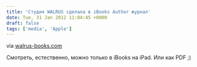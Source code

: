 ```yaml
---
title: 'Студия WALRUS сделала в iBooks Author журнал'
date: Tue, 31 Jan 2012 11:04:45 +0000
draft: false
tags: ['media', 'Apple']
---
```


via [walrus-books.com](http://www.walrus-books.com/2012/01/walrus-magazine/)

Смотреть, естественно, можно только в iBooks на iPad. Или как PDF ;)